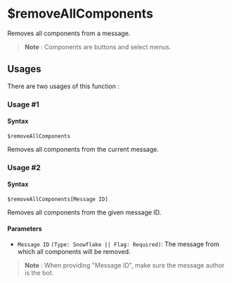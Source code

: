 # $removeAllComponents
Removes all components from a message.

> **Note** : Components are buttons and select menus.

## Usages
There are two usages of this function :

### Usage #1
#### Syntax
```
$removeAllComponents
```
Removes all components from the current message.

### Usage #2
#### Syntax
```
$removeAllComponents[Message ID]
```
Removes all components from the given message ID.

#### Parameters 
- `Message ID` `(Type: Snowflake || Flag: Required)`: The message from which all components will be removed.

> **Note** : When providing "Message ID", make sure the message author is the bot.